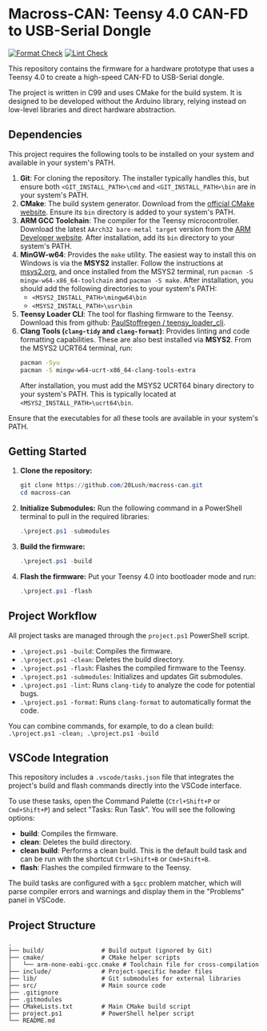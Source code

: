 # Macross-CAN: Teensy 4.0 CAN-FD to USB-Serial Dongle

[![Format Check](https://github.com/20Lush/macross-can/actions/workflows/format/badge.svg)](https://github.com/20Lush/macross-can/actions/workflows/format)
[![Lint Check](https://github.com/20Lush/macross-can/actions/workflows/lint/badge.svg)](https://github.com/20Lush/macross-can/actions/workflows/lint)

This repository contains the firmware for a hardware prototype that uses a Teensy 4.0 to create a high-speed CAN-FD to USB-Serial dongle.

The project is written in C99 and uses CMake for the build system. It is designed to be developed without the Arduino library, relying instead on low-level libraries and direct hardware abstraction.

## Dependencies

This project requires the following tools to be installed on your system and available in your system's PATH.

1.  **Git**: For cloning the repository. The installer typically handles this, but ensure both `<GIT_INSTALL_PATH>\cmd` and `<GIT_INSTALL_PATH>\bin` are in your system's PATH.
2.  **CMake**: The build system generator. Download from the [official CMake website](https://cmake.org/download/). Ensure its `bin` directory is added to your system's PATH.
3.  **ARM GCC Toolchain**: The compiler for the Teensy microcontroller. Download the latest `AArch32 bare-metal target` version from the [ARM Developer website](https://developer.arm.com/downloads/-/arm-gnu-toolchain-downloads). After installation, add its `bin` directory to your system's PATH.
4.  **MinGW-w64**: Provides the `make` utility. The easiest way to install this on Windows is via the **MSYS2** installer. Follow the instructions at [msys2.org](https://www.msys2.org/), and once installed from the MSYS2 terminal, run `pacman -S mingw-w64-x86_64-toolchain` and `pacman -S make`. After installation, you should add the following directories to your system's PATH:
    *   `<MSYS2_INSTALL_PATH>\mingw64\bin`
    *   `<MSYS2_INSTALL_PATH>\usr\bin`
5.  **Teensy Loader CLI**: The tool for flashing firmware to the Teensy. Download this from github: [PaulStoffregen / teensy_loader_cli](https://github.com/PaulStoffregen/teensy_loader_cli/releases).
6.  **Clang Tools (`clang-tidy` and `clang-format`)**: Provides linting and code formatting capabilities. These are also best installed via **MSYS2**. From the MSYS2 UCRT64 terminal, run:
    ```bash
    pacman -Syu
    pacman -S mingw-w64-ucrt-x86_64-clang-tools-extra
    ```
    After installation, you must add the MSYS2 UCRT64 binary directory to your system's PATH. This is typically located at `<MSYS2_INSTALL_PATH>\ucrt64\bin`.

Ensure that the executables for all these tools are available in your system's PATH.

## Getting Started

1.  **Clone the repository:**
    ```powershell
    git clone https://github.com/20Lush/macross-can.git
    cd macross-can
    ```

2.  **Initialize Submodules:**
    Run the following command in a PowerShell terminal to pull in the required libraries:
    ```powershell
    .\project.ps1 -submodules
    ```

3.  **Build the firmware:**
    ```powershell
    .\project.ps1 -build
    ```

4.  **Flash the firmware:**
    Put your Teensy 4.0 into bootloader mode and run:
    ```powershell
    .\project.ps1 -flash
    ```

## Project Workflow

All project tasks are managed through the `project.ps1` PowerShell script.

*   `.\project.ps1 -build`: Compiles the firmware.
*   `.\project.ps1 -clean`: Deletes the build directory.
*   `.\project.ps1 -flash`: Flashes the compiled firmware to the Teensy.
*   `.\project.ps1 -submodules`: Initializes and updates Git submodules.
*   `.\project.ps1 -lint`: Runs `clang-tidy` to analyze the code for potential bugs.
*   `.\project.ps1 -format`: Runs `clang-format` to automatically format the code.

You can combine commands, for example, to do a clean build: `.\project.ps1 -clean; .\project.ps1 -build`

## VSCode Integration

This repository includes a `.vscode/tasks.json` file that integrates the project's build and flash commands directly into the VSCode interface.

To use these tasks, open the Command Palette (`Ctrl+Shift+P` or `Cmd+Shift+P`) and select "Tasks: Run Task". You will see the following options:

*   **build**: Compiles the firmware.
*   **clean**: Deletes the build directory.
*   **clean build**: Performs a clean build. This is the default build task and can be run with the shortcut `Ctrl+Shift+B` or `Cmd+Shift+B`.
*   **flash**: Flashes the compiled firmware to the Teensy.

The build tasks are configured with a `$gcc` problem matcher, which will parse compiler errors and warnings and display them in the "Problems" panel in VSCode.

## Project Structure

```
.
├── build/                # Build output (ignored by Git)
├── cmake/                # CMake helper scripts
│   └── arm-none-eabi-gcc.cmake # Toolchain file for cross-compilation
├── include/              # Project-specific header files
├── lib/                  # Git submodules for external libraries
├── src/                  # Main source code
├── .gitignore
├── .gitmodules
├── CMakeLists.txt        # Main CMake build script
├── project.ps1           # PowerShell helper script
└── README.md
